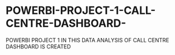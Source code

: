 # POWERBI-PROJECT-1-CALL-CENTRE-DASHBOARD-
POWERBI PROJECT 1 IN THIS DATA ANALYSIS OF CALL CENTRE DASHBOARD IS CREATED
